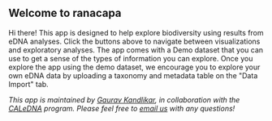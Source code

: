 ## Welcome to ranacapa

Hi there! This app is designed to help explore biodiversity using results from eDNA analyses. Click the buttons above to navigate between visualizations and exploratory analyses. The app comes with a Demo dataset that you can use to get a sense of the types of information you can explore. Once you explore the app using the demo dataset, we encourage you to explore your own eDNA data by uploading a taxonomy and metadata table on the "Data Import" tab.



*This app is maintained by [Gaurav Kandlikar](http://github.com/gauravsk), in collaboration with the [CALeDNA](http://ucedna.com/) program. Please feel free to [email us](mailto:gaurav.kandlikar@gmail.com) with any questions!*
